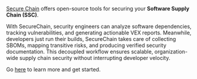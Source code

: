 [Secure Chain](https://securechain.dev/) offers open-source tools for securing your **Software Supply Chain (SSC)**.

With SecureChain, security engineers can analyze software dependencies, tracking vulnerabilities, and generating actionable VEX reports. Meanwhile, developers just run their builds, SecureChain takes care of collecting SBOMs, mapping transitive risks, and producing verified security documentation. This decoupled workflow ensures scalable, organization-wide supply chain security without interrupting developer velocity.

Go [here](https://securechaindev.github.io/) to learn more and get started.
